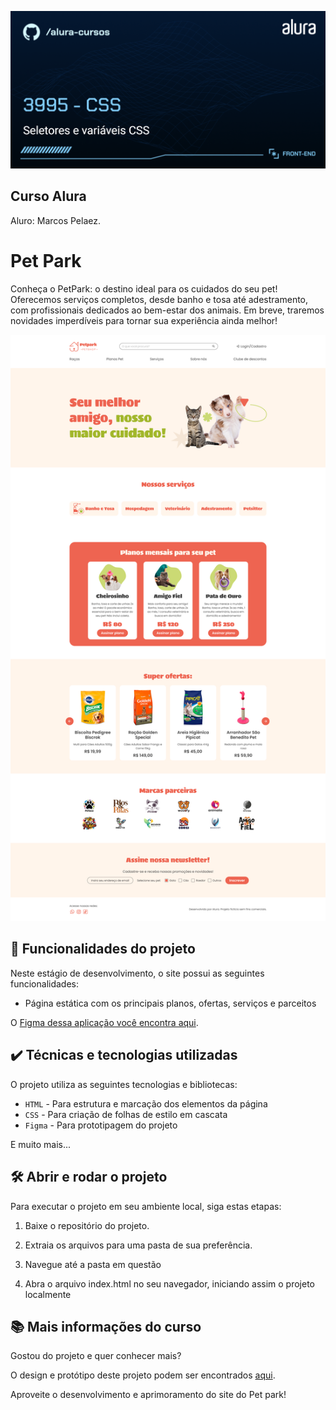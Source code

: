 ![PetPark](thumb.png)

## Curso Alura
Aluro: Marcos Pelaez.

# Pet Park

Conheça o PetPark: o destino ideal para os cuidados do seu pet! Oferecemos serviços completos, desde banho e tosa até adestramento, com profissionais dedicados ao bem-estar dos animais. Em breve, traremos novidades imperdíveis para tornar sua experiência ainda melhor!

![Imagem da aplicação da Pet park](petpark.png)

## 🔨 Funcionalidades do projeto

Neste estágio de desenvolvimento, o site possui as seguintes funcionalidades:

- Página estática com os principais planos, ofertas, serviços e parceitos

O [Figma dessa aplicação você encontra aqui](https://www.figma.com/design/nN4dJfqtIAFmY2TpC4Vwx8/Petpark-%7C-CSS-seletores-avan%C3%A7ados?node-id=127-2472&t=d5Qjt4b46aSi76KF-0).

## ✔️ Técnicas e tecnologias utilizadas

O projeto utiliza as seguintes tecnologias e bibliotecas:

- `HTML` - Para estrutura e marcação dos elementos da página
- `CSS` - Para criação de folhas de estilo em cascata
- `Figma` - Para prototipagem do projeto

E muito mais...

## 🛠️ Abrir e rodar o projeto

Para executar o projeto em seu ambiente local, siga estas etapas:

1. Baixe o repositório do projeto.

1. Extraia os arquivos para uma pasta de sua preferência.

4. Navegue até a pasta em questão

5. Abra o arquivo index.html no seu navegador, iniciando assim o projeto localmente


## 📚 Mais informações do curso

Gostou do projeto e quer conhecer mais?

O design e protótipo deste projeto podem ser encontrados [aqui](https://www.figma.com/design/nN4dJfqtIAFmY2TpC4Vwx8/Petpark-%7C-CSS-seletores-avan%C3%A7ados?node-id=127-2472&t=d5Qjt4b46aSi76KF-0). 

Aproveite o desenvolvimento e aprimoramento do site do Pet park!
